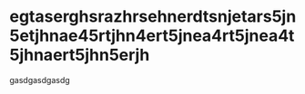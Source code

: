 # egtaserghsrazhrsehnerdtsnjetars5jn5etjhnae45rtjhn4ert5jnea4rt5jnea4t5jhnaert5jhn5erjh
gasdgasdgasdg